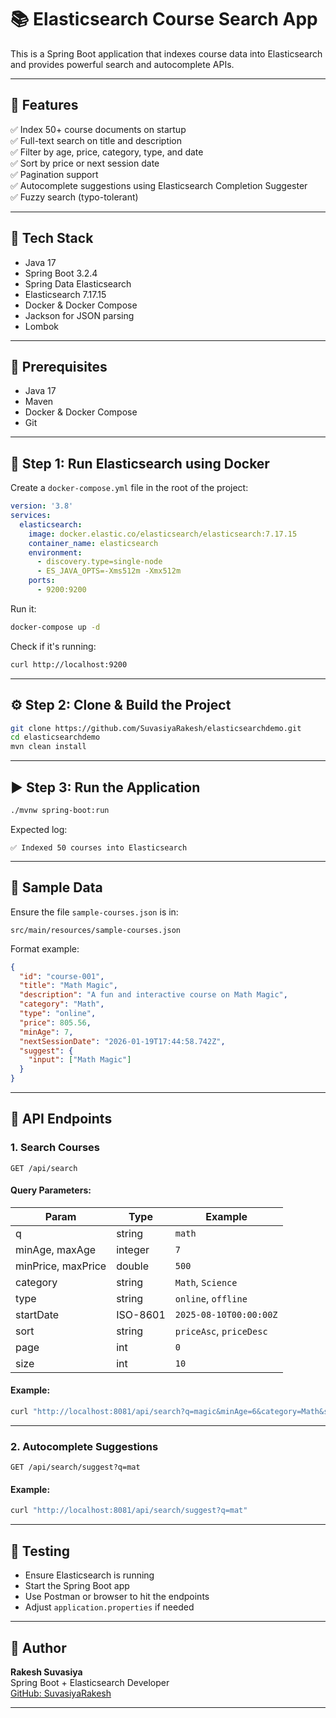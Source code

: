 # 📚 Elasticsearch Course Search App

This is a Spring Boot application that indexes course data into Elasticsearch and provides powerful search and autocomplete APIs.

---

## 🚀 Features

✅ Index 50+ course documents on startup  
✅ Full-text search on title and description  
✅ Filter by age, price, category, type, and date  
✅ Sort by price or next session date  
✅ Pagination support  
✅ Autocomplete suggestions using Elasticsearch Completion Suggester  
✅ Fuzzy search (typo-tolerant)

---

## 🧰 Tech Stack

- Java 17
- Spring Boot 3.2.4
- Spring Data Elasticsearch
- Elasticsearch 7.17.15
- Docker & Docker Compose
- Jackson for JSON parsing
- Lombok

---

## 🧪 Prerequisites

- Java 17
- Maven
- Docker & Docker Compose
- Git

---

## 🐳 Step 1: Run Elasticsearch using Docker

Create a `docker-compose.yml` file in the root of the project:

```yaml
version: '3.8'
services:
  elasticsearch:
    image: docker.elastic.co/elasticsearch/elasticsearch:7.17.15
    container_name: elasticsearch
    environment:
      - discovery.type=single-node
      - ES_JAVA_OPTS=-Xms512m -Xmx512m
    ports:
      - 9200:9200
```

Run it:

```bash
docker-compose up -d
```

Check if it's running:

```bash
curl http://localhost:9200
```

---

## ⚙️ Step 2: Clone & Build the Project

```bash
git clone https://github.com/SuvasiyaRakesh/elasticsearchdemo.git
cd elasticsearchdemo
mvn clean install
```

---

## ▶️ Step 3: Run the Application

```bash
./mvnw spring-boot:run
```

Expected log:

```
✅ Indexed 50 courses into Elasticsearch
```

---

## 📁 Sample Data

Ensure the file `sample-courses.json` is in:  
```
src/main/resources/sample-courses.json
```

Format example:

```json
{
  "id": "course-001",
  "title": "Math Magic",
  "description": "A fun and interactive course on Math Magic",
  "category": "Math",
  "type": "online",
  "price": 805.56,
  "minAge": 7,
  "nextSessionDate": "2026-01-19T17:44:58.742Z",
  "suggest": {
    "input": ["Math Magic"]
  }
}
```

---

## 🔎 API Endpoints

### 1. **Search Courses**

`GET /api/search`

#### Query Parameters:

| Param         | Type    | Example                   |
|---------------|---------|---------------------------|
| q             | string  | `math`                    |
| minAge, maxAge| integer | `7`                       |
| minPrice, maxPrice | double | `500`               |
| category      | string  | `Math`, `Science`         |
| type          | string  | `online`, `offline`       |
| startDate     | ISO-8601| `2025-08-10T00:00:00Z`    |
| sort          | string  | `priceAsc`, `priceDesc`   |
| page          | int     | `0`                       |
| size          | int     | `10`                      |

#### Example:

```bash
curl "http://localhost:8081/api/search?q=magic&minAge=6&category=Math&sort=priceAsc"
```

---

### 2. **Autocomplete Suggestions**

`GET /api/search/suggest?q=mat`

#### Example:

```bash
curl "http://localhost:8081/api/search/suggest?q=mat"
```

---

## 🧪 Testing

- Ensure Elasticsearch is running
- Start the Spring Boot app
- Use Postman or browser to hit the endpoints
- Adjust `application.properties` if needed

---

## 👤 Author

**Rakesh Suvasiya**  
Spring Boot + Elasticsearch Developer  
[GitHub: SuvasiyaRakesh](https://github.com/SuvasiyaRakesh)

---

